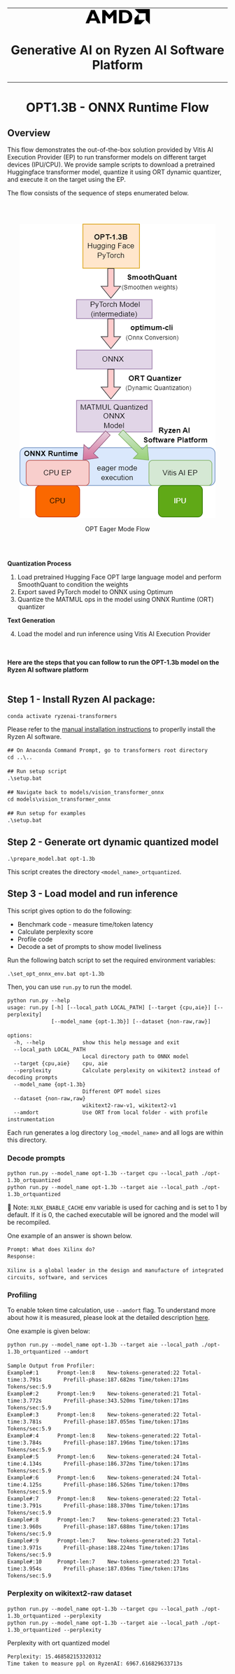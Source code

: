 <table align="center" class="sphinxhide" width="100%">
 <tr width="100%">
    <td align="center"><img src="https://raw.githubusercontent.com/Xilinx/Image-Collateral/main/xilinx-logo.png" width="30%"/><h1>Generative AI on Ryzen AI Software Platform</h1>
    </td>
 </tr>
</table>


<h1 align="center">OPT1.3B - ONNX Runtime Flow</h1>



## Overview

This flow demonstrates the out-of-the-box solution provided by Vitis AI Execution Provider (EP) to run transformer models on different target devices (IPU/CPU). We provide sample scripts to download a pretrained Huggingface transformer model, quantize it using ORT dynamic quantizer, and execute it on the target using the EP. 

The flow consists of the sequence of steps enumerated below.

<br/><br/>

<div align="center">
<img src="opt_eager.png" >
<p>OPT Eager Mode Flow</p>
</div>

<br/><br/>

**Quantization Process**

  1. Load pretrained Hugging Face OPT large language model and perform SmoothQuant to condition the weights
  2. Export saved PyTorch model to ONNX using Optimum
  3. Quantize the MATMUL ops in the model using ONNX Runtime (ORT) quantizer

**Text Generation**

  4. Load the model and run inference using Vitis AI Execution Provider

<br/><br/>
**Here are the steps that you can follow to run the OPT-1.3b model on the Ryzen AI software platform**
<br/><br/>

## Step 1 - Install Ryzen AI package:

```
conda activate ryzenai-transformers
```

Please refer to the [manual installation instructions](https://ryzenai.docs.amd.com/en/latest/inst.html#) to properlly install the Ryzen AI software.

```
## On Anaconda Command Prompt, go to transformers root directory
cd ..\..

## Run setup script
.\setup.bat

## Navigate back to models/vision_transformer_onnx
cd models\vision_transformer_onnx

## Run setup for examples
.\setup.bat
```



## Step 2 - Generate ort dynamic quantized model
```
.\prepare_model.bat opt-1.3b
```
This script creates the directory `<model_name>_ortquantized`.

## Step 3 - Load model and run inference
This script gives option to do the following:
* Benchmark code - measure time/token latency
* Calculate perplexity score
* Profile code
* Decode a set of prompts to show model liveliness

Run the following batch script to set the required environment variables:
  ```
  .\set_opt_onnx_env.bat opt-1.3b
  ```

Then, you can use `run.py` to run the model.
```
python run.py --help
usage: run.py [-h] [--local_path LOCAL_PATH] [--target {cpu,aie}] [--perplexity]
              [--model_name {opt-1.3b}] [--dataset {non-raw,raw}]

options:
  -h, --help            show this help message and exit
  --local_path LOCAL_PATH
                        Local directory path to ONNX model
  --target {cpu,aie}    cpu, aie
  --perplexity          Calculate perplexity on wikitext2 instead of decoding prompts
  --model_name {opt-1.3b}
                        Different OPT model sizes
  --dataset {non-raw,raw}
                        wikitext2-raw-v1, wikitext2-v1
  --amdort              Use ORT from local folder - with profile instrumentation
```
Each run generates a log directory `log_<model_name>` and all logs are within this directory.

### Decode prompts
```
python run.py --model_name opt-1.3b --target cpu --local_path ./opt-1.3b_ortquantized 
python run.py --model_name opt-1.3b --target aie --local_path ./opt-1.3b_ortquantized 
```
:pushpin: Note: `XLNX_ENABLE_CACHE` env variable is used for caching and is set to 1 by default.
If it is 0, the cached executable will be ignored and the model will be recompiled.

One example of an answer is shown below.
```
Prompt: What does Xilinx do?
Response:

Xilinx is a global leader in the design and manufacture of integrated circuits, software, and services
```

### Profiling
To enable token time calculation, use `--amdort` flag. To understand more about how it is measured, please look at the detailed description [here](../opt/README.MD#profiling).

One example is given below:
```
python run.py --model_name opt-1.3b --target aie --local_path ./opt-1.3b_ortquantized --amdort

Sample Output from Profiler:
Example#:1      Prompt-len:8    New-tokens-generated:22 Total-time:3.791s       Prefill-phase:187.682ms Time/token:171ms        Tokens/sec:5.9
Example#:2      Prompt-len:9    New-tokens-generated:21 Total-time:3.772s       Prefill-phase:343.520ms Time/token:171ms        Tokens/sec:5.9
Example#:3      Prompt-len:8    New-tokens-generated:22 Total-time:3.781s       Prefill-phase:187.055ms Time/token:171ms        Tokens/sec:5.9
Example#:4      Prompt-len:8    New-tokens-generated:22 Total-time:3.784s       Prefill-phase:187.196ms Time/token:171ms        Tokens/sec:5.9
Example#:5      Prompt-len:6    New-tokens-generated:24 Total-time:4.134s       Prefill-phase:186.372ms Time/token:171ms        Tokens/sec:5.9
Example#:6      Prompt-len:6    New-tokens-generated:24 Total-time:4.125s       Prefill-phase:186.526ms Time/token:170ms        Tokens/sec:5.9
Example#:7      Prompt-len:8    New-tokens-generated:22 Total-time:3.791s       Prefill-phase:188.370ms Time/token:171ms        Tokens/sec:5.9
Example#:8      Prompt-len:7    New-tokens-generated:23 Total-time:3.960s       Prefill-phase:187.688ms Time/token:171ms        Tokens/sec:5.9
Example#:9      Prompt-len:7    New-tokens-generated:23 Total-time:3.971s       Prefill-phase:188.224ms Time/token:171ms        Tokens/sec:5.9
Example#:10     Prompt-len:7    New-tokens-generated:23 Total-time:3.954s       Prefill-phase:187.036ms Time/token:171ms        Tokens/sec:5.9
```

### Perplexity on wikitext2-raw dataset
```
python run.py --model_name opt-1.3b --target cpu --local_path ./opt-1.3b_ortquantized --perplexity
python run.py --model_name opt-1.3b --target aie --local_path ./opt-1.3b_ortquantized --perplexity
```
Perplexity with ort quantized model
```
Perplexity: 15.468582153320312
Time taken to measure ppl on RyzenAI: 6967.616829633713s
```

